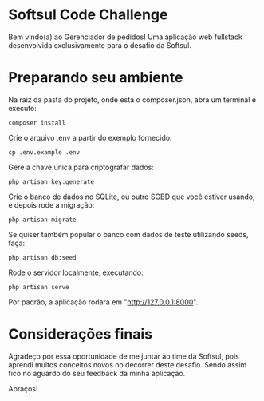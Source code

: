 # Softsul Code Challenge

Bem vindo(a) ao Gerenciador de pedidos! Uma aplicação web fullstack desenvolvida exclusivamente para o desafio da Softsul.

# Preparando seu ambiente 

Na raiz da pasta do projeto, onde está o composer.json, abra um terminal e execute:

```
composer install
```

Crie o arquivo .env a partir do exemplo fornecido:

```
cp .env.example .env
```

Gere a chave única para criptografar dados:

```
php artisan key:generate
```

Crie o banco de dados no SQLite, ou outro SGBD que você estiver usando, e depois rode a migração:

```
php artisan migrate
```

Se quiser também popular o banco com dados de teste utilizando seeds, faça:

```
php artisan db:seed
```

Rode o servidor localmente, executando:

```
php artisan serve
```

Por padrão, a aplicação rodará em "http://127.0.0.1:8000".

# Considerações finais

Agradeço por essa oportunidade de me juntar ao time da Softsul, pois aprendi muitos conceitos novos no decorrer deste desafio. Sendo assim fico no aguardo do seu feedback da minha aplicação.

Abraços!
